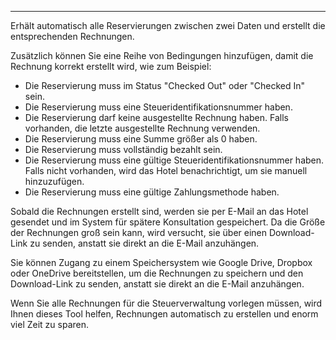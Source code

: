 ---
Erhält automatisch alle Reservierungen zwischen zwei Daten und erstellt die entsprechenden Rechnungen.

Zusätzlich können Sie eine Reihe von Bedingungen hinzufügen, damit die Rechnung korrekt erstellt wird, wie zum Beispiel:
- Die Reservierung muss im Status "Checked Out" oder "Checked In" sein.
- Die Reservierung muss eine Steueridentifikationsnummer haben.
- Die Reservierung darf keine ausgestellte Rechnung haben. Falls vorhanden, die letzte ausgestellte Rechnung verwenden.
- Die Reservierung muss eine Summe größer als 0 haben.
- Die Reservierung muss vollständig bezahlt sein.
- Die Reservierung muss eine gültige Steueridentifikationsnummer haben. Falls nicht vorhanden, wird das Hotel benachrichtigt, um sie manuell hinzuzufügen.
- Die Reservierung muss eine gültige Zahlungsmethode haben.

Sobald die Rechnungen erstellt sind, werden sie per E-Mail an das Hotel gesendet und im System für spätere Konsultation gespeichert.
Da die Größe der Rechnungen groß sein kann, wird versucht, sie über einen Download-Link zu senden, anstatt sie direkt an die E-Mail anzuhängen.

Sie können Zugang zu einem Speichersystem wie Google Drive, Dropbox oder OneDrive bereitstellen, um die Rechnungen zu speichern und den Download-Link zu senden, anstatt sie direkt an die E-Mail anzuhängen.


Wenn Sie alle Rechnungen für die Steuerverwaltung vorlegen müssen, wird Ihnen dieses Tool helfen, Rechnungen automatisch zu erstellen und enorm viel Zeit zu sparen.
